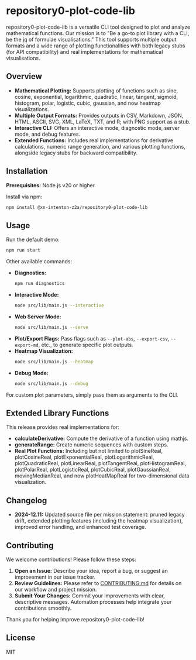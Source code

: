 # repository0-plot-code-lib

repository0-plot-code-lib is a versatile CLI tool designed to plot and analyze mathematical functions. Our mission is to "Be a go-to plot library with a CLI, be the jq of formulae visualisations." This tool supports multiple output formats and a wide range of plotting functionalities with both legacy stubs (for API compatibility) and real implementations for mathematical visualisations.

## Overview

- **Mathematical Plotting:** Supports plotting of functions such as sine, cosine, exponential, logarithmic, quadratic, linear, tangent, sigmoid, histogram, polar, logistic, cubic, gaussian, and now heatmap visualizations.
- **Multiple Output Formats:** Provides outputs in CSV, Markdown, JSON, HTML, ASCII, SVG, XML, LaTeX, TXT, and R; with PNG support as a stub.
- **Interactive CLI:** Offers an interactive mode, diagnostic mode, server mode, and debug features.
- **Extended Functions:** Includes real implementations for derivative calculations, numeric range generation, and various plotting functions, alongside legacy stubs for backward compatibility.

## Installation

**Prerequisites:** Node.js v20 or higher

Install via npm:

```bash
npm install @xn-intenton-z2a/repository0-plot-code-lib
```

## Usage

Run the default demo:

```bash
npm run start
```

Other available commands:

- **Diagnostics:**
  ```bash
  npm run diagnostics
  ```
- **Interactive Mode:**
  ```bash
  node src/lib/main.js --interactive
  ```
- **Web Server Mode:**
  ```bash
  node src/lib/main.js --serve
  ```
- **Plot/Export Flags:** Pass flags such as `--plot-abs`, `--export-csv`, `--export-md`, etc., to generate specific plot outputs.
- **Heatmap Visualization:**
  ```bash
  node src/lib/main.js --heatmap
  ```
- **Debug Mode:**
  ```bash
  node src/lib/main.js --debug
  ```

For custom plot parameters, simply pass them as arguments to the CLI.

## Extended Library Functions

This release provides real implementations for:

- **calculateDerivative:** Compute the derivative of a function using mathjs.
- **generateRange:** Create numeric sequences with custom steps.
- **Real Plot Functions:** Including but not limited to plotSineReal, plotCosineReal, plotExponentialReal, plotLogarithmicReal, plotQuadraticReal, plotLinearReal, plotTangentReal, plotHistogramReal, plotPolarReal, plotLogisticReal, plotCubicReal, plotGaussianReal, movingMedianReal, and now plotHeatMapReal for two-dimensional data visualization.

## Changelog

- **2024-12.11:** Updated source file per mission statement: pruned legacy drift, extended plotting features (including the heatmap visualization), improved error handling, and enhanced test coverage.

## Contributing

We welcome contributions! Please follow these steps:

1. **Open an Issue:** Describe your idea, report a bug, or suggest an improvement in our issue tracker.
2. **Review Guidelines:** Please refer to [CONTRIBUTING.md](./CONTRIBUTING.md) for details on our workflow and project mission.
3. **Submit Your Changes:** Commit your improvements with clear, descriptive messages. Automation processes help integrate your contributions smoothly.

Thank you for helping improve repository0-plot-code-lib!

## License

MIT
